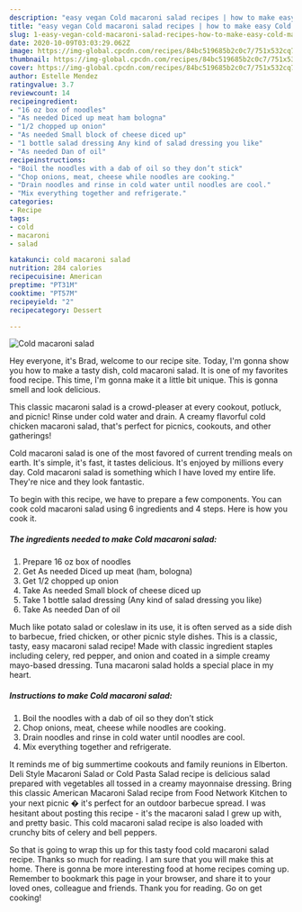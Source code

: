 ```yaml
---
description: "easy vegan Cold macaroni salad recipes | how to make easy Cold macaroni salad"
title: "easy vegan Cold macaroni salad recipes | how to make easy Cold macaroni salad"
slug: 1-easy-vegan-cold-macaroni-salad-recipes-how-to-make-easy-cold-macaroni-salad
date: 2020-10-09T03:03:29.062Z
image: https://img-global.cpcdn.com/recipes/84bc519685b2c0c7/751x532cq70/cold-macaroni-salad-recipe-main-photo.jpg
thumbnail: https://img-global.cpcdn.com/recipes/84bc519685b2c0c7/751x532cq70/cold-macaroni-salad-recipe-main-photo.jpg
cover: https://img-global.cpcdn.com/recipes/84bc519685b2c0c7/751x532cq70/cold-macaroni-salad-recipe-main-photo.jpg
author: Estelle Mendez
ratingvalue: 3.7
reviewcount: 14
recipeingredient:
- "16 oz box of noodles"
- "As needed Diced up meat ham bologna"
- "1/2 chopped up onion"
- "As needed Small block of cheese diced up"
- "1 bottle salad dressing Any kind of salad dressing you like"
- "As needed Dan of oil"
recipeinstructions:
- "Boil the noodles with a dab of oil so they don’t stick"
- "Chop onions, meat, cheese while noodles are cooking."
- "Drain noodles and rinse in cold water until noodles are cool."
- "Mix everything together and refrigerate."
categories:
- Recipe
tags:
- cold
- macaroni
- salad

katakunci: cold macaroni salad 
nutrition: 284 calories
recipecuisine: American
preptime: "PT31M"
cooktime: "PT57M"
recipeyield: "2"
recipecategory: Dessert

---
```



![Cold macaroni salad](https://img-global.cpcdn.com/recipes/84bc519685b2c0c7/751x532cq70/cold-macaroni-salad-recipe-main-photo.jpg)

Hey everyone, it's Brad, welcome to our recipe site. Today, I'm gonna show you how to make a tasty dish, cold macaroni salad. It is one of my favorites food recipe. This time, I'm gonna make it a little bit unique. This is gonna smell and look delicious.

This classic macaroni salad is a crowd-pleaser at every cookout, potluck, and picnic! Rinse under cold water and drain. A creamy flavorful cold chicken macaroni salad, that&#39;s perfect for picnics, cookouts, and other gatherings!

Cold macaroni salad is one of the most favored of current trending meals on earth. It's simple, it's fast, it tastes delicious. It's enjoyed by millions every day. Cold macaroni salad is something which I have loved my entire life. They're nice and they look fantastic.


To begin with this recipe, we have to prepare a few components. You can cook cold macaroni salad using 6 ingredients and 4 steps. Here is how you cook it.

<!--inarticleads1-->

##### The ingredients needed to make Cold macaroni salad:

1. Prepare 16 oz box of noodles
1. Get As needed Diced up meat (ham, bologna)
1. Get 1/2 chopped up onion
1. Take As needed Small block of cheese diced up
1. Take 1 bottle salad dressing (Any kind of salad dressing you like)
1. Take As needed Dan of oil


Much like potato salad or coleslaw in its use, it is often served as a side dish to barbecue, fried chicken, or other picnic style dishes. This is a classic, tasty, easy macaroni salad recipe! Made with classic ingredient staples including celery, red pepper, and onion and coated in a simple creamy mayo-based dressing. Tuna macaroni salad holds a special place in my heart. 

<!--inarticleads2-->

##### Instructions to make Cold macaroni salad:

1. Boil the noodles with a dab of oil so they don’t stick
1. Chop onions, meat, cheese while noodles are cooking.
1. Drain noodles and rinse in cold water until noodles are cool.
1. Mix everything together and refrigerate.


It reminds me of big summertime cookouts and family reunions in Elberton. Deli Style Macaroni Salad or Cold Pasta Salad recipe is delicious salad prepared with vegetables all tossed in a creamy mayonnaise dressing. Bring this classic American Macaroni Salad recipe from Food Network Kitchen to your next picnic � it&#39;s perfect for an outdoor barbecue spread. I was hesitant about posting this recipe - it&#39;s the macaroni salad I grew up with, and pretty basic. This cold macaroni salad recipe is also loaded with crunchy bits of celery and bell peppers. 

So that is going to wrap this up for this tasty food cold macaroni salad recipe. Thanks so much for reading. I am sure that you will make this at home. There is gonna be more interesting food at home recipes coming up. Remember to bookmark this page in your browser, and share it to your loved ones, colleague and friends. Thank you for reading. Go on get cooking!
